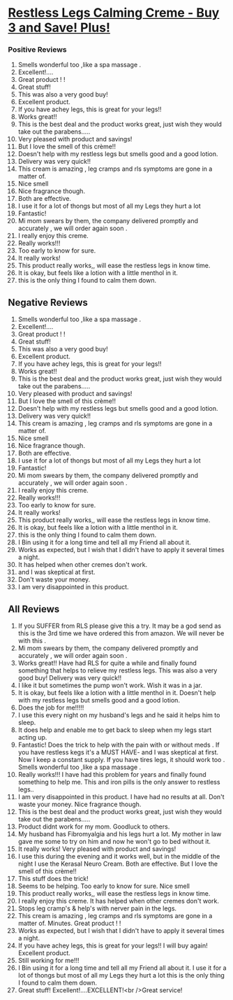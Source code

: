 # [Restless Legs Calming Creme - Buy 3 and Save! Plus!](https://products.checkmycream.com/products/Restless-Legs-Calming-Creme-Buy-3-and-Save!-Plus!.html)

### Positive Reviews

<ol>
      <li>Smells wonderful too ,like a spa massage .</li>
      <li>Excellent!....</li>
      <li>Great product ! !</li>
      <li>Great stuff!</li>
      <li>This was also a very good buy!</li>
      <li>Excellent product.</li>
      <li>If you have achey legs, this is great for your legs!!</li>
      <li>Works great!!</li>
      <li>This is the best deal and the product works great, just wish they would take out the parabens.....</li>
      <li>Very pleased with product and savings!</li>
      <li>But I love the smell of this crème!!</li>
      <li>Doesn&#x27;t help with my restless legs but smells good and a good lotion.</li>
      <li>Delivery was very quick!!</li>
      <li>This cream is amazing , leg cramps and rls symptoms are gone in a matter of.</li>
      <li>Nice smell</li>
      <li>Nice fragrance though.</li>
      <li>Both are effective.  </li>
      <li>I use it for a lot of thongs but most of all my Legs they hurt a lot</li>
      <li>Fantastic!</li>
      <li>Mi mom swears by them, the company delivered promptly and accurately , we will order again soon .</li>
      <li>I really enjoy this creme.</li>
      <li>Really works!!!  </li>
      <li>Too early to know for sure.  </li>
      <li>It really works!</li>
      <li>This product really works,, will ease the restless legs in know time.</li>
      <li>It is okay, but feels like a lotion with a little menthol in it.  </li>
      <li>this is the only thing I found to calm them down.</li>
</ol>


<h2>Negative Reviews</h2>
<ol>
<li> Smells wonderful too ,like a spa massage .</li>
<li> Excellent!....</li>
<li> Great product ! !</li>
<li> Great stuff!</li>
<li> This was also a very good buy!</li>
<li> Excellent product.</li>
<li> If you have achey legs, this is great for your legs!!</li>
<li> Works great!!</li>
<li> This is the best deal and the product works great, just wish they would take out the parabens.....</li>
<li> Very pleased with product and savings!</li>
<li> But I love the smell of this crème!!</li>
<li> Doesn&#x27;t help with my restless legs but smells good and a good lotion.</li>
<li> Delivery was very quick!!</li>
<li> This cream is amazing , leg cramps and rls symptoms are gone in a matter of.</li>
<li> Nice smell</li>
<li> Nice fragrance though.</li>
<li> Both are effective.  </li>
<li> I use it for a lot of thongs but most of all my Legs they hurt a lot</li>
<li> Fantastic!</li>
<li> Mi mom swears by them, the company delivered promptly and accurately , we will order again soon .</li>
<li> I really enjoy this creme.</li>
<li> Really works!!!  </li>
<li> Too early to know for sure.  </li>
<li> It really works!</li>
<li> This product really works,, will ease the restless legs in know time.</li>
<li> It is okay, but feels like a lotion with a little menthol in it.  </li>
<li> this is the only thing I found to calm them down.</li>
<li> I Bin using it for a long time and tell all my Friend all about it.  </li>
<li> Works as expected, but I wish that I didn&#x27;t have to apply it several times a night.</li>
<li> It has helped when other cremes don&#x27;t work.</li>
<li> and I was skeptical at first.</li>
<li> Don&#x27;t waste your money.</li>
<li> I am very disappointed in this product.</li>
</ol>

<h2>All Reviews</h2>

<ol>
    <li> If you SUFFER from RLS please give this a try. It may be a god send as this is the 3rd time we have ordered this from amazon. We will never be with this .</li>
    <li> Mi mom swears by them, the company delivered promptly and accurately , we will order again soon .</li>
    <li> Works great!! Have had RLS for quite a while and finally found something that helps to relieve my restless legs. This was also a very good buy! Delivery was very quick!!</li>
    <li> I like it but sometimes the pump won&#x27;t work.  Wish it was in a jar.</li>
    <li> It is okay, but feels like a lotion with a little menthol in it.  Doesn&#x27;t help with my restless legs but smells good and a good lotion.</li>
    <li> Does the job  for me!!!!!</li>
    <li> I use this every night on my husband&#x27;s legs and he said it helps him to sleep.</li>
    <li> It does help and enable me to get back to sleep when my legs start acting up.</li>
    <li> Fantastic! Does the trick to help with the pain with or without meds . If you have restless kegs it&#x27;s a MUST HAVE- and I was skeptical at first. Now I keep a constant supply. If you have tires legs, it should work too . Smells wonderful too ,like a spa massage .</li>
    <li> Really works!!!  I have had this problem for years and finally found something to help me.  This and iron pills is the only answer to restless legs..</li>
    <li> I am very disappointed in this product. I have had no results at all. Don&#x27;t waste your money. Nice fragrance though.</li>
    <li> This is the best deal and the product works great, just wish they would take out the parabens.....</li>
    <li> Product didnt work for my mom. Goodluck to others.</li>
    <li> My husband has Fibromyalgia and his legs hurt a lot. My mother in law gave me some to try on him and now he won&#x27;t go to bed without it.</li>
    <li> It really works! Very pleased with product and savings!</li>
    <li> I use this during the evening and it works well, but in the middle of the night I use the Kerasal Neuro Cream.  Both are effective.  But I love the smell of this crème!!</li>
    <li> This stuff does the trick!</li>
    <li> Seems to be helping.  Too early to know for sure.  Nice smell</li>
    <li> This product really works,, will ease the restless legs in know time.</li>
    <li> I really enjoy this creme. It has helped when other cremes don&#x27;t work.</li>
    <li> Stops leg cramp&#x27;s &amp; help&#x27;s with nerver pain in the legs.</li>
    <li> This cream is amazing , leg cramps and rls symptoms are gone in a matter of. Minutes.  Great product ! !</li>
    <li> Works as expected, but I wish that I didn&#x27;t have to apply it several times a night.</li>
    <li> If you have achey legs, this is great for your legs!! I will buy again! Excellent product.</li>
    <li> Still working for me!!!</li>
    <li> I Bin using it for a long time and tell all my Friend all about it.  I use it for a lot of thongs but most of all my Legs they hurt a lot this is the only thing I found to calm them down.</li>
    <li> Great stuff! Excellent!....EXCELLENT!&lt;br /&gt;Great service!</li>
</ol>




